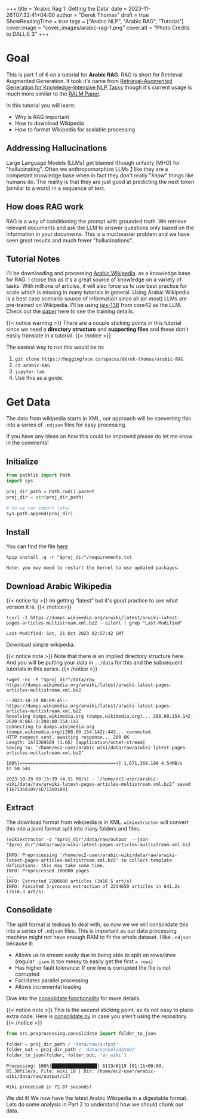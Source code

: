 +++
title = 'Arabic Rag 1: Getting the Data'
date = 2023-11-26T07:32:41+04:00
author = "Derek Thomas"
draft = true
ShowReadingTime = true
tags = ["Arabic NLP", "Arabic RAG", "Tutorial"]
cover.image = "cover_images/arabic-rag-1.png"
cover.alt = "Photo Credits to DALL·E 3"
+++

# Goal
This is part 1 of 6 on a tutorial for **Arabic RAG**. RAG is short for Retrieval Augmented Generation. It took it's name
from [Retrieval-Augmented Generation for Knowledge-Intensive NLP Tasks](https://arxiv.org/abs/2005.11401) though it's 
current usage is much more similar to the [RALM Paper](https://arxiv.org/abs/2302.00083). 

In this tutorial you will learn:
- Why is RAG important
- How to download Wikipedia
- How to format Wikipedia for scalable processing


## Addressing Hallucinations
Large Language Models (LLMs) get blamed (though unfairly IMHO) for "hallucinating". Often we anthropomorphize LLMs 
[1](https://arxiv.org/pdf/2212.03551.pdf) like they are a competant knowledge base when in fact they don't really 
"*know*" things like humans do. The reality is that they are just good at predicting the next token (similar to a word) 
in a sequence of text. 

## How does RAG work
RAG is a way of conditioning the prompt with grounded truth. We retrieve relevant documents and 
ask the LLM to answer questions only based on the information in your documents. This is a mucheasier problem and we 
have seen great results and much fewer "hallucinations".

## Tutorial Notes

I'll be downloading and processing 
[Arabic Wikipedia](https://ar.wikipedia.org/wiki/%D8%A7%D9%84%D8%B5%D9%81%D8%AD%D8%A9_%D8%A7%D9%84%D8%B1%D8%A6%D9%8A%D8%B3%D9%8A%D8%A9).
as a knowledge base for RAG. I chose this as it's a great source of knowledge on a variety of tasks. With millions of 
articles, it will also force us to use best practice for scale which is missing in many tutorials in general. Using 
Arabic Wikipedia is a best case scenario source of information since all (or most) LLMs are pre-trained on Wikipedia. 
I'll be using [jais-13B](https://huggingface.co/core42/jais-13b-chat) from core42 as the LLM. Check out the 
[paper](https://huggingface.co/papers/2308.16149) here to see the training details.

{{< notice warning >}}
There are a couple sticking points in this tutorial since we need a **directory structure** and
**supporting files** and these don't easily translate in a tutorial.
{{< /notice >}}

The easiest way to run this would be to:

1. `git clone https://huggingface.co/spaces/derek-thomas/arabic-RAG`
1. `cd arabic-RAG`
1. `jupyter lab`
1. Use this as a guide.

# Get Data
The data from wikipedia starts in XML, our approach will be converting this into a series of `.ndjson` files for easy
processing.

If you have any ideas on how this could be improved please do let me know in the comments!

## Initialize
```python
from pathlib import Path
import sys
```

```python
proj_dir_path = Path.cwd().parent
proj_dir = str(proj_dir_path)

# So we can import later
sys.path.append(proj_dir)
```

## Install

You can find the file [here](https://huggingface.co/spaces/derek-thomas/arabic-RAG/blob/main/requirements.txt)

```jupyter
%pip install -q -r "$proj_dir"/requirements.txt
```

    Note: you may need to restart the kernel to use updated packages.

## Download Arabic Wikipedia

{{< notice tip >}}
Im getting "latest" but it's good practice to see what version it is.
{{< /notice>}}

```jupyter
!curl -I https://dumps.wikimedia.org/arwiki/latest/arwiki-latest-pages-articles-multistream.xml.bz2 --silent | grep "Last-Modified"
```

    Last-Modified: Sat, 21 Oct 2023 02:57:42 GMT

Download simple wikipedia.

{{< notice note >}}
Note that there is an implied directory structure here. And you will be putting your data in
`../data` for this and the subsequent tutorials in this series.
{{< /notice >}}

```jupyter
!wget -nc -P "$proj_dir"/data/raw https://dumps.wikimedia.org/arwiki/latest/arwiki-latest-pages-articles-multistream.xml.bz2
```

    --2023-10-28 08:09:45--  https://dumps.wikimedia.org/arwiki/latest/arwiki-latest-pages-articles-multistream.xml.bz2
    Resolving dumps.wikimedia.org (dumps.wikimedia.org)... 208.80.154.142, 2620:0:861:2:208:80:154:142
    Connecting to dumps.wikimedia.org (dumps.wikimedia.org)|208.80.154.142|:443... connected.
    HTTP request sent, awaiting response... 200 OK
    Length: 1671369109 (1.6G) [application/octet-stream]
    Saving to: ‘/home/ec2-user/arabic-wiki/data/raw/arwiki-latest-pages-articles-multistream.xml.bz2’
    
    100%[====================================>] 1,671,369,109 4.54MB/s   in 5m 54s 
    
    2023-10-28 08:15:39 (4.51 MB/s) - ‘/home/ec2-user/arabic-wiki/data/raw/arwiki-latest-pages-articles-multistream.xml.bz2’ saved [1671369109/1671369109]

## Extract

The download format from wikipedia is in XML. `wikiextractor` will convert this into a jsonl format split into many
folders and files.

```jupyter
!wikiextractor -o "$proj_dir"/data/raw/output  --json "$proj_dir"/data/raw/arwiki-latest-pages-articles-multistream.xml.bz2 
```

    INFO: Preprocessing '/home/ec2-user/arabic-wiki/data/raw/arwiki-latest-pages-articles-multistream.xml.bz2' to collect template definitions: this may take some time.
    INFO: Preprocessed 100000 pages
    ...
    INFO: Extracted 2200000 articles (2416.5 art/s)
    INFO: Finished 3-process extraction of 2254650 articles in 641.2s (3516.3 art/s)

## Consolidate

The split format is tedious to deal with, so now we we will consolidate this into a series of  `.ndjson` files. This is
important as our data processing machine might not have enough RAM to fit the whole dataset. 
I like `.ndjson` because it:
- Allows us to stream easily due to being able to split on rows/lines (regular `.json` is too messy to easily get the first `x rows`)
- Has higher fault tolerance: If one line is corrupted the file is not corrupted
- Facilitates parallel processing
- Allows incremental loading

Dive into the [consolidate functionality](https://huggingface.co/spaces/derek-thomas/arabic-RAG/blob/main/src/preprocessing/consolidate.py) for more details.

{{< notice note >}}
This is the second sticking point, as its not easy to place extra code. Here is
[consolidate.py](https://huggingface.co/spaces/derek-thomas/arabic-RAG/blob/main/src/preprocessing/consolidate.py) in
case you aren't using the repository.
{{< /notice >}}

```python
from src.preprocessing.consolidate import folder_to_json
```

```python
folder = proj_dir_path / 'data/raw/output'
folder_out = proj_dir_path / 'data/consolidated/'
folder_to_json(folder, folder_out, 'ar_wiki')
```

    Processing: 100%|█████████████████| 6119/6119 [01:11<00:00, 85.38file/s, File: wiki_18 | Dir: /home/ec2-user/arabic-wiki/data/raw/output/CJ]

    Wiki processed in 72.87 seconds!
    
We did it! We now have the latest Arabic Wikipedia in a digestable format. Lets do some analysis in Part 2 to understand
how we should chunk our data.